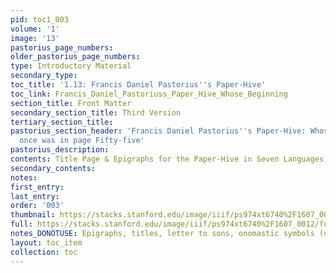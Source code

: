 ```yaml
---
pid: toc1_003
volume: '1'
image: '13'
pastorius_page_numbers: 
older_pastorius_page_numbers: 
type: Introductory Material
secondary_type: 
toc_title: '1.13: Francis Daniel Pastorius''s Paper-Hive'
toc_link: Francis_Daniel_Pastoriuss_Paper_Hive_Whose_Beginning
section_title: Front Matter
secondary_section_title: Third Version
tertiary_section_title: 
pastorius_section_header: 'Francis Daniel Pastorius''s Paper-Hive: Whose Beginning
  once was in page Fifty-five'
pastorius_description: 
contents: Title Page & Epigraphs for the Paper-Hive in Seven Languages, pt. 1
secondary_contents: 
notes: 
first_entry: 
last_entry: 
order: '003'
thumbnail: https://stacks.stanford.edu/image/iiif/ps974xt6740%2F1607_0012/full/100,/0/default.jpg
full: https://stacks.stanford.edu/image/iiif/ps974xt6740%2F1607_0012/full/full/0/default.jpg
notes_DONOTUSE: Epigraphs, titles, letter to sons, onomastic symbols (unnumbered)
layout: toc_item
collection: toc
---
```

